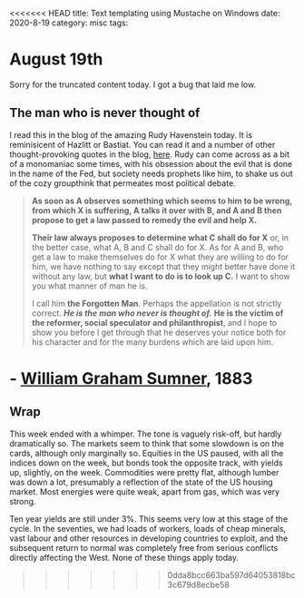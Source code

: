 <<<<<<< HEAD
title: Text templating using Mustache on Windows
date: 2020-8-19
category: misc
tags: 

# August 19th
Sorry for the truncated content today. I got a bug that laid me low.

## The man who is never thought of
I read this in the blog of the amazing Rudy Havenstein today. It is reminisicent of Hazlitt or Bastiat. You can read it and a number of other thought-provoking quotes in the blog, [here](https://rudy.substack.com/p/the-fed-is-government-its-much-more?utm_source=email). Rudy can come across as a bit of a monomaniac some times, with his obsession about the evil that is done in the name of the Fed, but society needs prophets like him, to shake us out of the cozy groupthink that permeates most political debate.
> **As soon as A observes something which seems to him to be wrong, from which X is suffering, A talks it over with B, and A and B then propose to get a law passed to remedy the evil and help X.**
> 
> **Their law always proposes to determine what C shall do for X** or, in the better case, what A, B and C shall do for X. As for A and B, who get a law to make themselves do for X what they are willing to do for him, we have nothing to say except that they might better have done it without any law, but **what I want to do is to look up C.** I want to show you what manner of man he is.
> 
> I call him **the Forgotten Man**. Perhaps the appellation is not strictly correct. _**He is the man who never is thought of.**_ **He is the victim of the reformer, social speculator and philanthropist**, and I hope to show you before I get through that he deserves your notice both for his character and for the many burdens which are laid upon him.

- **[William Graham Sumner](https://substack.com/redirect/28d8aec9-0898-4f95-b679-eec6a7c626f5?r=nmbt "https://substack.com/redirect/28d8aec9-0898-4f95-b679-eec6a7c626f5?r=nmbt"), 1883**
=======
## Wrap

This week ended with a whimper. The tone is vaguely risk-off, but hardly dramatically so.
The markets seem to think that some slowdown is on the cards, although only marginally so.
Equities in the US paused, with all the indices down on the week, but bonds took the opposite track, 
with yields up, slightly, on the week.
Commodities were pretty flat, although lumber was down a lot, presumably a reflection of the state of the US housing market. Most energies were quite weak, apart from gas, which was very strong.

Ten year yields are still under 3%. This seems very low at this stage of the cycle. 
In the seventies, we had loads of workers, loads of cheap minerals, vast labour and other resources in developing countries to exploit, and the subsequent return to normal was completely free from serious conflicts directly affecting the West. None of these things apply today. 

>>>>>>> 0dda8bcc663ba597d64053818bc3c679d8ecbe58

